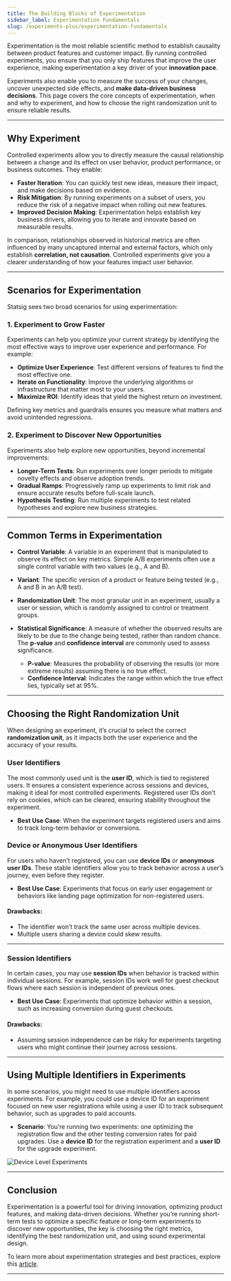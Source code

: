 ```yaml
---
title: The Building Blocks of Experimentation
sidebar_label: Experimentation Fundamentals
slug: /experiments-plus/experimentation-fundamentals
---
```


Experimentation is the most reliable scientific method to establish causality between product features and customer impact. By running controlled experiments, you ensure that you only ship features that improve the user experience, making experimentation a key driver of your **innovation pace**. 

Experiments also enable you to measure the success of your changes, uncover unexpected side effects, and **make data-driven business decisions**. This page covers the core concepts of experimentation, when and why to experiment, and how to choose the right randomization unit to ensure reliable results.

---

## Why Experiment

Controlled experiments allow you to directly measure the causal relationship between a change and its effect on user behavior, product performance, or business outcomes. They enable:
- **Faster Iteration**: You can quickly test new ideas, measure their impact, and make decisions based on evidence.
- **Risk Mitigation**: By running experiments on a subset of users, you reduce the risk of a negative impact when rolling out new features.
- **Improved Decision Making**: Experimentation helps establish key business drivers, allowing you to iterate and innovate based on measurable results.

In comparison, relationships observed in historical metrics are often influenced by many uncaptured internal and external factors, which only establish **correlation, not causation**. Controlled experiments give you a clearer understanding of how your features impact user behavior.

---

## Scenarios for Experimentation

Statsig sees two broad scenarios for using experimentation:

### 1. Experiment to Grow Faster

Experiments can help you optimize your current strategy by identifying the most effective ways to improve user experience and performance. For example:
- **Optimize User Experience**: Test different versions of features to find the most effective one.
- **Iterate on Functionality**: Improve the underlying algorithms or infrastructure that matter most to your users.
- **Maximize ROI**: Identify ideas that yield the highest return on investment.

Defining key metrics and guardrails ensures you measure what matters and avoid unintended regressions.

### 2. Experiment to Discover New Opportunities

Experiments also help explore new opportunities, beyond incremental improvements:
- **Longer-Term Tests**: Run experiments over longer periods to mitigate novelty effects and observe adoption trends.
- **Gradual Ramps**: Progressively ramp up experiments to limit risk and ensure accurate results before full-scale launch.
- **Hypothesis Testing**: Run multiple experiments to test related hypotheses and explore new business strategies.

---

## Common Terms in Experimentation

- **Control Variable**: A variable in an experiment that is manipulated to observe its effect on key metrics. Simple A/B experiments often use a single control variable with two values (e.g., A and B).
- **Variant**: The specific version of a product or feature being tested (e.g., A and B in an A/B test).
- **Randomization Unit**: The most granular unit in an experiment, usually a user or session, which is randomly assigned to control or treatment groups.
- **Statistical Significance**: A measure of whether the observed results are likely to be due to the change being tested, rather than random chance. The **p-value** and **confidence interval** are commonly used to assess significance.

  - **P-value**: Measures the probability of observing the results (or more extreme results) assuming there is no true effect.
  - **Confidence Interval**: Indicates the range within which the true effect lies, typically set at 95%.

---

## Choosing the Right Randomization Unit

When designing an experiment, it’s crucial to select the correct **randomization unit**, as it impacts both the user experience and the accuracy of your results.

### User Identifiers

The most commonly used unit is the **user ID**, which is tied to registered users. It ensures a consistent experience across sessions and devices, making it ideal for most controlled experiments. Registered user IDs don’t rely on cookies, which can be cleared, ensuring stability throughout the experiment.

- **Best Use Case**: When the experiment targets registered users and aims to track long-term behavior or conversions.

### Device or Anonymous User Identifiers

For users who haven’t registered, you can use **device IDs** or **anonymous user IDs**. These stable identifiers allow you to track behavior across a user’s journey, even before they register.

- **Best Use Case**: Experiments that focus on early user engagement or behaviors like landing page optimization for non-registered users.

#### Drawbacks:
- The identifier won’t track the same user across multiple devices.
- Multiple users sharing a device could skew results.

---

### Session Identifiers

In certain cases, you may use **session IDs** when behavior is tracked within individual sessions. For example, session IDs work well for guest checkout flows where each session is independent of previous ones.

- **Best Use Case**: Experiments that optimize behavior within a session, such as increasing conversion during guest checkouts.

#### Drawbacks:
- Assuming session independence can be risky for experiments targeting users who might continue their journey across sessions.

---

## Using Multiple Identifiers in Experiments

In some scenarios, you might need to use multiple identifiers across experiments. For example, you could use a device ID for an experiment focused on new user registrations while using a user ID to track subsequent behavior, such as upgrades to paid accounts.

- **Scenario**: You’re running two experiments: one optimizing the registration flow and the other testing conversion rates for paid upgrades. Use a **device ID** for the registration experiment and a **user ID** for the upgrade experiment.

![Device Level Experiments](https://user-images.githubusercontent.com/74588208/141707011-95c0c859-c60f-45f8-a6da-d31664f05e06.png)

---

## Conclusion

Experimentation is a powerful tool for driving innovation, optimizing product features, and making data-driven decisions. Whether you’re running short-term tests to optimize a specific feature or long-term experiments to discover new opportunities, the key is choosing the right metrics, identifying the best randomization unit, and using sound experimental design.

To learn more about experimentation strategies and best practices, explore this [article](https://statsig.com/blog/product-experimentation-best-practices).

---
